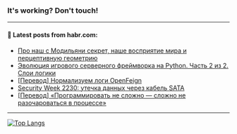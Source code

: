 ### It's working? Don't touch!

---
<!--
#### 🛠️ Technical stack:

![C++](https://img.shields.io/badge/C++-informational?logo=c%2B%2B&style=flat&logoColor=white&color=9C033A)
![Java](https://img.shields.io/badge/Java-informational?logo=java&style=flat&logoColor=white&color=007396)
![Kotlin](https://img.shields.io/badge/Kotlin-informational?logo=Kotlin&style=flat&logoColor=white&color=0095D5)
![JS](https://img.shields.io/badge/JS-informational?logo=javaScript&style=flat&logoColor=black&color=F7Df1E) <br>
![HTML5](https://img.shields.io/badge/HTML5-informational?logo=html5&style=flat&logoColor=white&color=E34F26)
![CSS3](https://img.shields.io/badge/CSS3-informational?logo=css3&style=flat&logoColor=white&color=157286)
![Sass](https://img.shields.io/badge/Saas-informational?logo=sass&style=flat&logoColor=white&color=hotpink)
![PHP](https://img.shields.io/badge/PHP-informational?logo=php&style=flat&logoColor=white&color=777BB4) <br>
![WebPAck](https://img.shields.io/badge/WebPack-informational?logo=webPack&style=flat&logoColor=white&color=FF6F00)
![Bootstrap](https://img.shields.io/badge/Bootstrap-informational?logo=Bootstrap&style=flat&logoColor=white&color=7952B3)
![MySQL](https://img.shields.io/badge/MySQL-informational?logo=MySQL&style=flat&logoColor=white&color=00f) <br>
![NodeJS](https://img.shields.io/badge/NodeJS-informational?logo=node.js&style=flat&logoColor=white&color=43853D)
![Spring](https://img.shields.io/badge/Spring-informational?logo=Spring&style=flat&logoColor=white&color=0A9EDC)
![Angular](https://img.shields.io/badge/Vue-informational?logo=vue.js&style=flat&logoColor=white&color=red)
![Git](https://img.shields.io/badge/Git-informational?logo=git&style=flat&logoColor=white&color=darkorange)

___
-->

#### 💬 Latest posts from habr.com:

<!-- BLOG-POST-LIST:START -->
- [Про наш с Модильяни секрет, наше восприятие мира и перцептивную геометрию](https://habr.com/ru/post/678944/?utm_source=habrahabr&utm_medium=rss&utm_campaign=678944)
- [Эволюция игрового серверного фреймворка на Python. Часть 2 из 2. Слои логики](https://habr.com/ru/post/678666/?utm_source=habrahabr&utm_medium=rss&utm_campaign=678666)
- [[Перевод] Нормализуем логи OpenFeign](https://habr.com/ru/post/678916/?utm_source=habrahabr&utm_medium=rss&utm_campaign=678916)
- [Security Week 2230: утечка данных через кабель SATA](https://habr.com/ru/post/677028/?utm_source=habrahabr&utm_medium=rss&utm_campaign=677028)
- [[Перевод] «Программировать не сложно — сложно не разочароваться в процессе»](https://habr.com/ru/post/678898/?utm_source=habrahabr&utm_medium=rss&utm_campaign=678898)
<!-- BLOG-POST-LIST:END -->

---

[![Top Langs](https://github-readme-stats.vercel.app/api/top-langs/?username=zloylis&layout=compact&hide_border=true&theme=dracula)](https://github.com/zloylis)

